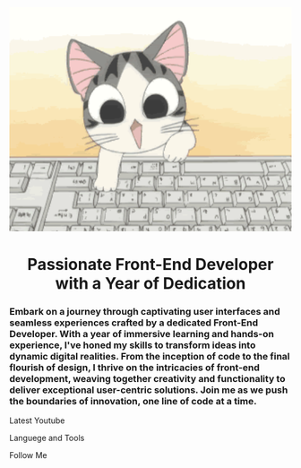 <p align="center">
  <img src="https://github.com/Diligen1/Diligen1/blob/main/assets/cat%20header.gif" alt="Header" style="width:600px; height:400px;">
</p>

<h1 align="center" >Passionate Front-End Developer with a Year of Dedication</h1>

<h3>Embark on a journey through captivating user interfaces and seamless experiences crafted by a dedicated Front-End Developer. With a year of immersive learning and hands-on experience, I've honed my skills to transform ideas into dynamic digital realities. From the inception of code to the final flourish of design, I thrive on the intricacies of front-end development, weaving together creativity and functionality to deliver exceptional user-centric solutions. Join me as we push the boundaries of innovation, one line of code at a time.</h3>

Latest Youtube

Languege and Tools

Follow Me
